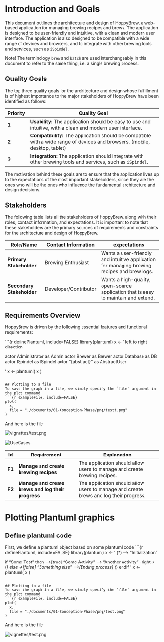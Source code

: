 # Introduction and Goals

This document outlines the architecture and design of HoppyBrew, a web-based application for managing brewing recipes and brews. The application is designed to be user-friendly and intuitive, with a clean and modern user interface. The application is also designed to be compatible with a wide range of devices and browsers, and to integrate with other brewing tools and services, such as `iSpindel`.

Note\! The terminology `brew` and `batch` are used interchangeably in this document to refer to the same thing, i.e. a single brewing process.

## Quality Goals

The top three quality goals for the architecture and design whose fulfillment is of highest importance to the major stakeholders of HoppyBrew have been identified as follows:

| **Priority** | **Quality Goal**                                                                                                             |
| ------------ | ---------------------------------------------------------------------------------------------------------------------------- |
| **1**        | **Usability:** The application should be easy to use and intuitive, with a clean and modern user interface.                  |
| **2**        | **Compatibility:** The application should be compatible with a wide range of devices and browsers. (mobile, desktop, tablet) |
| **3**        | **Integration:** The application should integrate with other brewing tools and services, such as `iSpindel`.                 |

The motivation behind these goals are to ensure that the application lives up to the expectations of the most important stakeholders, since they are the ones who will be the ones who influence the fundamental architecture and design decisions.

## Stakeholders

The following table lists all the stakeholders of HoppyBrew, along with their roles, contact information, and expectations. It is important to note that these stakeholders are the primary sources of requirements and constraints for the architecture and design of HoppyBrew.

| **Role/Name**             | **Contact Information** | **expectations**                                                                            |
| ------------------------- | ----------------------- | ------------------------------------------------------------------------------------------- |
| **Primary Stakeholder**   | Brewing Enthusiast      | Wants a user-friendly and intuitive application for managing brewing recipes and brew logs. |
| **Secondary Stakeholder** | Developer/Contributor   | Wants a high-quality, open-source application that is easy to maintain and extend.          |

## Requirements Overview

HoppyBrew is driven by the following essential features and functional requirements:

\`\`\`{r definePlantuml, include=FALSE} library(plantuml) x \<- ’ left to right direction

actor Administrator as Admin actor Brewer as Brewer actor Database as DB actor ISpindel as ISpindel actor “{abstract}” as AbstractUser

’ x \<- plantuml( x )

```` 

## Plotting to a file
To save the graph in a file, we simply specify the `file` argument in the plot command:
```{r exampleFile, include=FALSE}
plot(
  x,
  file = "./documents/01-Conception-Phase/png/testt.png"
)
````

And here is the file

![vignettes/test.png](/home/asbjorn/Nextcloud/repo/iu-project-software-engineering/documents/01-Conception-Phase/png/testt.png)

![UseCases](/home/asbjorn/Nextcloud/repo/iu-project-software-engineering/documents/01-Conception-Phase/png/Use-Case-Diagram-HoppyBrew.png)

| **Id** | **Requirement**                                    | **Explanation**                                                                       |
| ------ | -------------------------------------------------- | ------------------------------------------------------------------------------------- |
| **F1** | **Manage and create brewing recipes**              | The application should allow users to manage and create brewing recipes.              |
| **F2** | **Manage and create brews and log their progress** | The application should allow users to manage and create brews and log their progress. |

# Plotting Plantuml graphics

## Define plantuml code

First, we define a plantuml object based on some plantuml code \`\`\`{r definePlantuml, include=FALSE} library(plantuml) x \<- ’ (\*) –\> “Initialization”

if “Some Test” then –\>\[true\] “Some Activity” –\> “Another activity” -right-\> (*) else -\>\[false\] “Something else” –\>\[Ending process\] (*) endif ’ x \<- plantuml( x )

```` 

## Plotting to a file
To save the graph in a file, we simply specify the `file` argument in the plot command:
```{r exampleFile, include=FALSE}
plot(
  x,
  file = "./documents/01-Conception-Phase/png/test.png"
)
````

And here is the file

![vignettes/test.png](/home/asbjorn/Nextcloud/repo/iu-project-software-engineering/documents/01-Conception-Phase/png/test.png)
